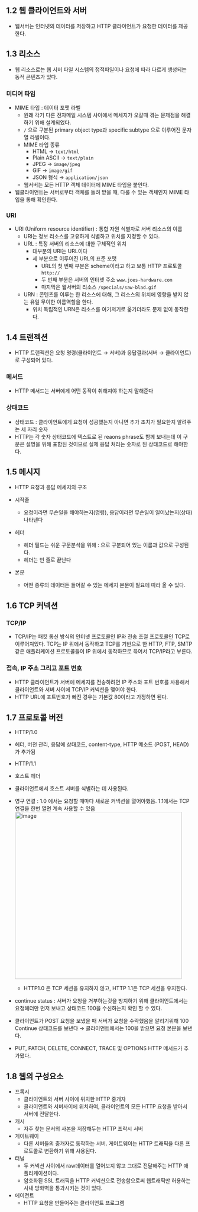 ## 1.2 웹 클라이언트와 서버
- 웹서버는 인터넷의 데이터를 저장하고 HTTP 클라이언트가 요청한 데이터를 제공한다.

## 1.3 리소스
- 웹 리소스로는 웹 서버 파일 시스템의 정적파일이나 요청에 따라 다르게 생성되는 동적 콘텐츠가 있다.

### 미디어 타입

- MIME 타입 : 데이터 포맷 라벨
    - 원래 각기 다른 전자메일 시스템 사이에서 메세지가 오갈때 겪는 문제점을 해결하기 위해 설계되었다.
    - `/` 으로 구분된 primary object type과 specific subtype 으로 이루어진 문자열 라벨이다.
    - MIME 타입 종류
        - HTML → `text/html`
        - Plain ASCII → `text/plain`
        - JPEG → `image/jpeg`
        - GIF → `image/gif`
        - JSON 형식 → `application/json`
    - 웹서버는 모든 HTTP 객체 데이터에 MIME 타입을 붙인다.
- 웹클라이언트는 서버로부터 객체를 돌려 받을 때, 다룰 수 있는 객체인지 MIME 타입을 통해 확인한다.
  
### URI

- URI (Uniform resource identifier) : 통합 자원 식별자로 서버 리소스의 이름
    - URI는 정보 리소스를 고유하게 식별하고 위치를 지정할 수 있다.
    - URL : 특정 서버의 리소스에 대한 구체적인 위치
        - 대부분의 URI는 URL이다
        - 세 부분으로 이루어진 URL의 표준 포맷
            - URL의 첫 번째 부분은 scheme이라고 하고 보통 HTTP 프로토콜 `http://`
            - 두 번째 부분은 서버의 인터넷 주소 `www.joes-hardware.com`
            - 마지막은 웹서버의 리소스 `/specials/saw-blad.gif`
    - URN : 콘텐츠를 이루는 한 리소스에 대해, 그 리소스의 위치에 영향을 받지 않는 유일 무이한 이름역할을 한다.
        - 위치 독립적인 URN은 리소스를 여기저기로 옮기더라도 문제 없이 동작한다.
    

## 1.4 트랜젝션

- HTTP 트랜젝션은 요청 명령(클라이언트 → 서버)과 응답결과(서버 → 클라이언트)로 구성되어 있다.

### 메서드

- HTTP 메서드는 서버에게 어떤 동작이 취해져야 하는지 말해준다

### 상태코드

- 상태코드 : 클라이언트에게 요청이 성공했는지 아니면 추가 조치가 필요한지 알려주는 세 자리 숫자
- HTTP는 각 숫자 상태코드에 텍스트로 된 reaons phrase도 함께 보내는데 이 구문은 설명을 위해 포함된 것이므로 실제 응답 처리는 숫자로 된 상태코드로 해야한다.


## 1.5 메시지

- HTTP 요청과 응답 메세지의 구조

- 시작줄
    - 요청이라면 무슨일을 해야하는지(명령), 응답이라면 무슨일이 일어났는지(상태) 나타낸다
- 헤더
    - 헤더 필드는 쉬운 구문분석을 위해 : 으로 구분되어 있는 이름과 값으로 구성된다.
    - 헤더는 빈 줄로 끝난다
- 본문
    - 어떤 종류의 데이터든 들어갈 수 있는 메세지 본문이 필요에 따라 올 수 있다.
    

## 1.6 TCP 커넥션

### TCP/IP
- TCP/IP는 패킷 통신 방식의 인터넷 프로토콜인 IP와 전송 조절 프로토콜인 TCP로 이루어져있다. TCP는 IP 위에서 동작하고 TCP를 기반으로 한 HTTP, FTP, SMTP 같은 애플리케이션 프로토콜들이 IP 위에서 동작하므로 묶어서 TCP/IP라고 부른다.

### 접속, IP 주소 그리고 포트 번호

- HTTP 클라이언트가 서버에 메세지를 전송하려면 IP 주소와 포트 번호를 사용해서 클라이언트와 서버 사이에 TCP/IP 커넥션을 맺어야 한다.
- HTTP URL에 포트번호가 빠진 경우는 기본값 80이라고 가정하면 된다.

## 1.7 프로토콜 버전
- HTTP/1.0
 - 헤더, 버전 관리, 응답에 상태코드, content-type, HTTP 메소드 (POST, HEAD)가 추가됨

- HTTP/1.1
 - 호스트 헤더
  - 클라이언트에서 호스트 서버를 식별하는 데 사용된다.
- 영구 연결 : 1.0 에서는 요청할 때마다 새로운 커넥션을 열어야했음. 1.1에서는 TCP 연결을 한번 열면 계속 사용할 수 있음
  <img width="451" alt="image" src="https://github.com/heeom/202404-http-perfect-guide/assets/64389364/fbf96d32-0aab-46f9-8748-8665029626b7">
    - HTTP1.0 은 TCP 세션을 유지하지 않고, HTTP 1.1은 TCP 세션을 유지한다.
-  continue status : 서버가 요청을 거부하는것을 방지하기 위해 클라이언트에서는 요청헤더만 먼저 보내고 상태코드 100을 수신하는지 확인 할 수 있다.
  - 클라이언트가 POST 요청을 보냈을 때 서버가 요청을 수락했음을 알리기위해 100 Continue 상태코드를 보낸다 → 클라이언트에서는 100을 받으면 요청 본문을 보낸다.
- PUT, PATCH, DELETE, CONNECT, TRACE 및 OPTIONS HTTP 메서드가 추가됐다. 

## 1.8 웹의 구성요소

- 프록시
    - 클라이언트와 서버 사이에 위치한 HTTP 중개자
    - 클라이언트와 서버사이에 위치하여, 클라이언트의 모든 HTTP 요청을 받아서 서버에 전달한다.
- 캐시
    - 자주 찾는 문서의 사본을 저장해두는 HTTP 프락시 서버
- 게이트웨이
    - 다른 서버들의 중개자로 동작하는 서버. 게이트웨이는 HTTP 트래픽을 다른 프로토콜로 변환하기 위해 사용된다.
- 터널
    - 두 커넥션 사이에서 raw데이터를 열어보지 않고 그대로 전달해주는 HTTP 애플리케이션이다.
    - 암호화된 SSL 트래픽을 HTTP 커넥션으로 전송함으로써 웹트래픽만 허용하는 사내 방화벽을 통과시키는 것이 있다.
- 에이전트
    - HTTP 요청을 만들어주는 클라이언트 프로그램
